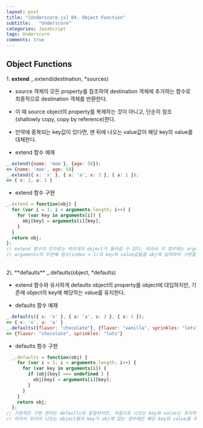 ```yaml
---
layout: post
title: "[Underscore.js] 04. Object Function"
subtitle:   "Underscore"
categories: JavaScript
tags: Underscore
comments: true
---
```


## Object Functions

1\. **extend** _.extend(destination, *sources)

 - source 객체의 모든 property를 참조하여 destination 객체에 추가하는 함수로 최종적으로 destination 객체를 반환한다.
 - 이 때 source object의 property를 복제하는 것이 아니고, 단순히 참조(shallowly copy, copy by reference)한다.
 - 만약에 중복되는 key값이 있다면, 맨 뒤에 나오는 value값이 해당 key의 value를 대체한다.

 - extend 함수 예재  
```javascript
_.extend({name: 'moe'}, {age: 50});
=> {name: 'moe', age: 50}
_.extend({ x: 'x' }, { a: 'a', x: 2 }, { a: 1 });
=> { x: 2, a: 1 }
```

 - extend 함수 구현  
```javascript
_.extend = function(obj) {
  for (var i = 1; i < arguments.length; i++) {   
    for (var key in arguments[i]) {
      obj[key] = arguments[i][key];
    }
  }
  return obj;
};
// extend 함수의 인자로는 여러개의 object가 들어갈 수 있다. 따라서 이 경우에는 arguments 키워드를 통해 각 object를 검토할 수 있다.
// arguments의 두번째 원소(index = 1)의 key와 value값들을 obj에 입력하여 구현할 수 있다.
```
<br/>
2\. **defaults** _.defaults(object, *defaults)

 - extend 함수와 유사하게 defaults object의 property를 object에 대입하지만, 기존에 object의 key에 해당하는 value를 유지한다.

 - defaults 함수 예재  
```javascript
_.defaults({ x: 'x' }, { a: 'a', x: 2 }, { a: 1 });
=> { x: 'x', a: 'a' }
_.defaults({flavor: "chocolate"}, {flavor: "vanilla", sprinkles: "lots"});
=> {flavor: "chocolate", sprinkles: "lots"}
```

 - defaults 함수 구현  
```javascript
  _.defaults = function(obj) {
    for (var i = 1; i < arguments.length; i++) {   
      for (var key in arguments[i]) {
        if (obj[key] === undefined ) {
          obj[key] = arguments[i][key];
        }
      }
    }
    return obj;
  };
// 기본적은 구현 원리는 defaults와 동일하지만, 처음으로 나오는 key와 value는 유지하고, 새로 등장하는 key와 value를 추가해야한다.
// 따라서 뒤이어 나오는 object들의 key가 obj에 없는 경우에만 해당 key와 value를 추가해주면 된다.
```
<br/>
